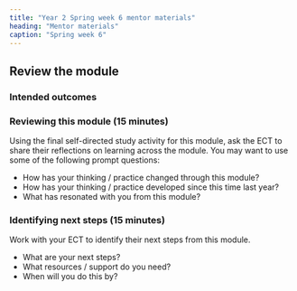 ```yaml
---
title: "Year 2 Spring week 6 mentor materials"
heading: "Mentor materials"
caption: "Spring week 6"
---
```


## Review the module

### Intended outcomes

### Reviewing this module (15 minutes)

Using the final self-directed study activity for this module, ask the ECT to share their reflections on learning across the module. You may want to use some of the following prompt questions:

- How has your thinking / practice changed through this module?
- How has your thinking / practice developed since this time last year?
- What has resonated with you from this module?

### Identifying next steps (15 minutes)
Work with your ECT to identify their next steps from this module.

- What are your next steps?
- What resources / support do you need?
- When will you do this by?
